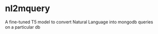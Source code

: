 # nl2mquery
A fine-tuned T5 model to convert Natural Language into mongodb queries on a particular db
